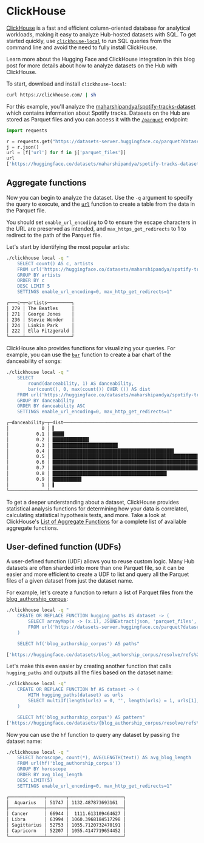 # ClickHouse

[ClickHouse](https://clickhouse.com/docs/en/intro) is a fast and efficient column-oriented database for analytical workloads, making it easy to analyze Hub-hosted datasets with SQL. To get started quickly, use [`clickhouse-local`](https://clickhouse.com/docs/en/operations/utilities/clickhouse-local) to run SQL queries from the command line and avoid the need to fully install ClickHouse.

<Tip>

Learn more about the Hugging Face and ClickHouse integration in this blog post for more details about how to analyze datasets on the Hub with ClickHouse.

</Tip>

To start, download and install `clickhouse-local`:

```bash
curl https://clickhouse.com/ | sh
```

For this example, you'll analyze the [maharshipandya/spotify-tracks-dataset](https://huggingface.co/datasets/maharshipandya/spotify-tracks-dataset) which contains information about Spotify tracks. Datasets on the Hub are stored as Parquet files and you can access it with the [`/parquet`](parquet) endpoint:

```py
import requests

r = requests.get("https://datasets-server.huggingface.co/parquet?dataset=maharshipandya/spotify-tracks-dataset")
j = r.json()
url = [f['url'] for f in j['parquet_files']]
url
['https://huggingface.co/datasets/maharshipandya/spotify-tracks-dataset/resolve/refs%2Fconvert%2Fparquet/default/train/0000.parquet']
```

## Aggregate functions

Now you can begin to analyze the dataset. Use the `-q` argument to specify the query to execute, and the [`url`](https://clickhouse.com/docs/en/sql-reference/table-functions/url) function to create a table from the data in the Parquet file.

You should set `enable_url_encoding` to 0 to ensure the escape characters in the URL are preserved as intended, and `max_https_get_redirects` to 1 to redirect to the path of the Parquet file.

Let's start by identifying the most popular artists:

```bash
./clickhouse local -q "
    SELECT count() AS c, artists 
    FROM url('https://huggingface.co/datasets/maharshipandya/spotify-tracks-dataset/resolve/refs%2Fconvert%2Fparquet/default/train/0000.parquet') 
    GROUP BY artists 
    ORDER BY c 
    DESC LIMIT 5
    SETTINGS enable_url_encoding=0, max_http_get_redirects=1"

┌───c─┬─artists─────────┐
│ 279 │ The Beatles 	│
│ 271 │ George Jones	│
│ 236 │ Stevie Wonder   │
│ 224 │ Linkin Park 	│
│ 222 │ Ella Fitzgerald │
└─────┴─────────────────┘
```

ClickHouse also provides functions for visualizing your queries. For example, you can use the [`bar`](https://clickhouse.com/docs/en/sql-reference/functions/other-functions#bar) function to create a bar chart of the danceability of songs:

```bash
./clickhouse local -q "
    SELECT
        round(danceability, 1) AS danceability,
        bar(count(), 0, max(count()) OVER ()) AS dist
    FROM url('https://huggingface.co/datasets/maharshipandya/spotify-tracks-dataset/resolve/refs%2Fconvert%2Fparquet/default/train/0000.parquet')
    GROUP BY danceability
    ORDER BY danceability ASC
    SETTINGS enable_url_encoding=0, max_http_get_redirects=1"

┌─danceability─┬─dist─────────────────────────────────────────────────────────────────────────────────┐
│            0 │ ▍                                                                            	      │
│      	   0.1 │ ████▎                                                                        	      │
│      	   0.2 │ █████████████▍                                                               	      │
│      	   0.3 │ ████████████████████████                                                     	      │
│      	   0.4 │ ████████████████████████████████████████████▋                                	      │
│      	   0.5 │ ████████████████████████████████████████████████████████████████████▊        	      │
│      	   0.6 │ ████████████████████████████████████████████████████████████████████████████████     │
│      	   0.7 │ ██████████████████████████████████████████████████████████████████████       	      │
│      	   0.8 │ ██████████████████████████████████████████                                   	      │
│      	   0.9 │ ██████████▋                                                                  	      │
│            1 │ ▌                                                                            	      │
└──────────────┴──────────────────────────────────────────────────────────────────────────────────────┘
```

To get a deeper understanding about a dataset, ClickHouse provides statistical analysis functions for determining how your data is correlated, calculating statistical hypothesis tests, and more. Take a look at ClickHouse's [List of Aggregate Functions](https://clickhouse.com/docs/en/sql-reference/aggregate-functions/reference) for a complete list of available aggregate functions.

## User-defined function (UDFs)

A user-defined function (UDF) allows you to reuse custom logic. Many Hub datasets are often sharded into more than one Parquet file, so it can be easier and more efficient to create a UDF to list and query all the Parquet files of a given dataset from just the dataset name.

For example, let's create a function to return a list of Parquet files from the [blog_authorship_corpus](https://huggingface.co/datasets/blog_authorship_corpus):

```bash
./clickhouse local -q "
    CREATE OR REPLACE FUNCTION hugging_paths AS dataset -> (
        SELECT arrayMap(x -> (x.1), JSONExtract(json, 'parquet_files', 'Array(Tuple(url String))'))
        FROM url('https://datasets-server.huggingface.co/parquet?dataset=' || dataset, 'JSONAsString')
    )

    SELECT hf('blog_authorship_corpus') AS paths"

['https://huggingface.co/datasets/blog_authorship_corpus/resolve/refs%2Fconvert%2Fparquet/blog_authorship_corpus/train/0000.parquet','https://huggingface.co/datasets/blog_authorship_corpus/resolve/refs%2Fconvert%2Fparquet/blog_authorship_corpus/train/0001.parquet','https://huggingface.co/datasets/blog_authorship_corpus/resolve/refs%2Fconvert%2Fparquet/blog_authorship_corpus/validation/0000.parquet']
```

Let's make this even easier by creating another function that calls `hugging_paths` and outputs all the files based on the dataset name:

```bash
./clickhouse local -q" 
    CREATE OR REPLACE FUNCTION hf AS dataset -> (
        WITH hugging_paths(dataset) as urls
        SELECT multiIf(length(urls) = 0, '', length(urls) = 1, urls[1], 'https://huggingface.co/datasets/{' || arrayStringConcat(arrayMap(x -> replaceRegexpOne(replaceOne(x, 'https://huggingface.co/datasets/', ''), '\\.parquet$', ''), urls), ',') || '}.parquet')
    )

    SELECT hf('blog_authorship_corpus') AS pattern"
['https://huggingface.co/datasets/{blog_authorship_corpus/resolve/refs%2Fconvert%2Fparquet/blog_authorship_corpus/blog_authorship_corpus-train-00000-of-00002,blog_authorship_corpus/resolve/refs%2Fconvert%2Fparquet/blog_authorship_corpus/blog_authorship_corpus-train-00001-of-00002,blog_authorship_corpus/resolve/refs%2Fconvert%2Fparquet/blog_authorship_corpus/blog_authorship_corpus-validation}.parquet']
```

Now you can use the `hf` function to query any dataset by passing the dataset name:

```bash
./clickhouse local -q "
    SELECT horoscope, count(*), AVG(LENGTH(text)) AS avg_blog_length 
    FROM url(hf('blog_authorship_corpus')) 
    GROUP BY horoscope 
    ORDER BY avg_blog_length 
    DESC LIMIT(5) 
    SETTINGS enable_url_encoding=0, max_http_get_redirects=1"

┌─────────────┬───────┬────────────────────┐
│  Aquarius   │ 51747 │ 1132.487873693161  │
├─────────────┼───────┼────────────────────┤
│ Cancer      │ 66944 │  1111.613109464627 │
│ Libra       │ 63994 │ 1060.3968184517298 │
│ Sagittarius │ 52753 │ 1055.7120732470191 │
│ Capricorn   │ 52207 │ 1055.4147719654452 │
└─────────────┴───────┴────────────────────┘
```